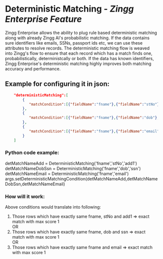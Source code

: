# Deterministic Matching - *Zingg Enterprise Feature*  
  
Zingg Enterprise allows the ability to plug rule based deterministic matching along with already Zingg AI's probabilistic matching. If the data contains sure identifiers like emails, SSNs, passport ids etc, we can use these attributes to resolve records. The deterministic matching flow is weaved into Zingg's flow to ensure that each record which has a match finds one, probabilistically, deterministcally or both. If the data has known identifiers, Zingg Enterprise's deterministic matching highly improves both matching accuracy and performance.  
  
## Example for configuring it in json:  
```json  
    "deterministicMatching":[  
        {  
           "matchCondition":[{"fieldName":"fname"},{"fieldName":"stNo"},{"fieldName":"add1"}]  
        },  
        {  
           "matchCondition":[{"fieldName":"fname"},{"fieldName":"dob"},{"fieldName":"ssn"}]  
        },   
        {  
           "matchCondition":[{"fieldName":"fname"},{"fieldName":"email"}]  
        }  
    ]  
```  
  
### Python code example:  
  
detMatchNameAdd = DeterministicMatching('fname','stNo','add1')  
detMatchNameDobSsn = DeterministicMatching('fname','dob','ssn')  
detMatchNameEmail = DeterministicMatching('fname','email')  
args.setDeterministicMatchingCondition(detMatchNameAdd,detMatchNameDobSsn,detMatchNameEmail)  
  
### How will it work:  
  
Above conditions would translate into following:  
  
1. Those rows which have exactly same fname, stNo and add1 => exact match with max score 1  
OR  
2. Those rows which have exactly same fname, dob and ssn => exact match with max score 1  
OR  
3. Those rows which have exactly same fname and email => exact match with max score 1  

